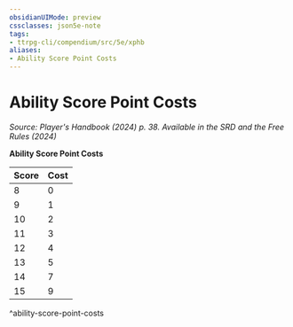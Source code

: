 ```yaml
---
obsidianUIMode: preview
cssclasses: json5e-note
tags:
- ttrpg-cli/compendium/src/5e/xphb
aliases:
- Ability Score Point Costs
---
```

# Ability Score Point Costs
*Source: Player's Handbook (2024) p. 38. Available in the <span title='Systems Reference Document (5.2)'>SRD</span> and the Free Rules (2024)* 

**Ability Score Point Costs**

| Score | Cost |
|-------|------|
| 8 | 0 |
| 9 | 1 |
| 10 | 2 |
| 11 | 3 |
| 12 | 4 |
| 13 | 5 |
| 14 | 7 |
| 15 | 9 |
^ability-score-point-costs